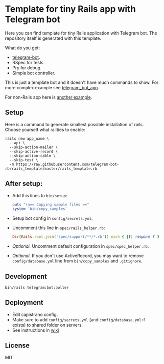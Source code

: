 # Template for tiny Rails app with Telegram bot

Here you can find template for tiny Rails application with Telegram bot.
The repository itself is generated with this template.

What do you get:

- [telegram-bot](https://github.com/telegram-bot-rb/telegram-bot).
- RSpec for tests.
- Pry for debug.
- Simple bot controller.

This is just a template bot and it doesn't have much commands to show.
For more complex example see
[telegram_bot_app](https://github.com/telegram-bot-rb/telegram_bot_app).

For non-Rails app here is
[another example](https://github.com/telegram-bot-rb/telegram-bot/wiki/Non-rails-application).

## Setup

Here is a command to generate smallest possible installation of rails.
Choose yourself what railties to enable:

```
rails new app_name \
  --api \
  --skip-action-mailer \
  --skip-active-record \
  --skip-action-cable \
  --skip-test \
  -m https://raw.githubusercontent.com/telegram-bot-rb/rails_template/master/rails_template.rb
```

## After setup:

- Add this lines to `bin/setup`:
  ```ruby
  puts "\n== Copying sample files =="
  system 'bin/copy_samples'
  ```

- Setup bot config in `config/secrets.yml`.

- Uncomment this line in `spec/rails_helper.rb`:
  ```ruby
  Dir[Rails.root.join('spec/support/**/*.rb')].each { |f| require f }
  ```

- _Optional._ Uncomment default configuration in `spec/spec_helper.rb`.

- _Optional._ If you don't use ActiveRecord,
  you may want to remove `config/database.yml` line from `bin/copy_samples`
  and `.gitignore`.

## Development

    bin/rails telegram:bot:poller

## Deployment

- Edit capistrano config.
- Make sure to add `config/secrets.yml` (and `config/database.yml` if exists)
  to shared folder on servers.
- See instructions in [wiki](https://github.com/telegram-bot-rb/telegram-bot/wiki/Deployment)

## License

MIT
